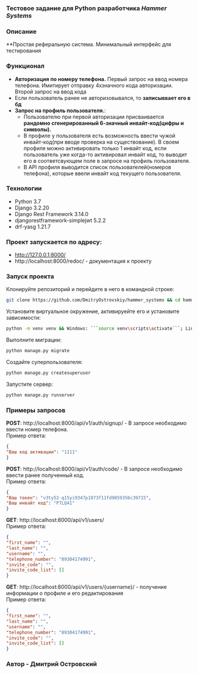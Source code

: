 ### **Тестовое задание для Python разработчика** _Hammer Systems_

### Описание

**Простая реферальную система. Минимальный интерфейс для тестирования
 
### Функционал

- **Авторизация по номеру телефона.** Первый запрос на ввод номера телефона. Имитирует отправку 4хзначного кода авторизации. Второй запрос на ввод кода
- Если пользователь ранее не авторизовывался, то **записыввает его в бд**
- **Запрос на профиль пользователя.**: 
  * Пользователю при первой авторизации присваивается **рандомно сгенерированный 6-значный инвайт-код(цифры и символы).**
  * В профиле у пользователя есть возможность ввести чужой инвайт-код(при вводе проверка на существование). В своем профиле можно активировать только 1 инвайт код, если пользователь уже когда-то активировал инвайт код, то выводит его в соответсвующем поле в запросе на профиль пользователя.
  * В API профиля выводится список пользователей(номеров телефона), которые ввели инвайт код текущего пользователя.


### Технологии

- Python 3.7
- Django 3.2.20
- Django Rest Framework 3.14.0
- djangorestframework-simplejwt 5.2.2
- drf-yasg 1.21.7

### Проект запускается по адресу:

- http://127.0.0.1:8000/
- http://localhost:8000/redoc/ - документация к проекту

### Запуск проекта

Клонируйте репозиторий и перейдите в него в командной строке:
```sh
git clone https://github.com/DmitryOstrovskiy/hammer_systems && cd hammer_systems
```
Установите виртуальное окружение, активируейте его и установите зависимости:
```sh
python -m venv venv && Windows: ```source venv\scripts\activate```; Linux/Mac: ```sorce venv/bin/activate``` && pip install -r requirements.txt
```
Выполните миграции:
```sh
python manage.py migrate
```
Создайте суперпользователя:
```sh
python manage.py createsuperuser
```
Запустите сервер:
```sh
python manage.py runserver
```

### Примеры запросов

**POST**: http://localhost:8000/api/v1/auth/signup/ - В запросе необходимо ввести номер телефона.  
Пример ответа:
```json
{
"Ваш код активации": "1111"
}
```

**POST**: http://localhost:8000/api/v1/auth/code/ - В запросе необходимо ввести ранее полученный код.    
Пример ответа:
```json
{
"Ваш токен": "v3ty52-q15yi9347p1973f11fd9859356c39715",
"Ваш инвайт код": "P7LQ41"
}
```

**GET**:  http://localhost:8000/api/v1/users/  
Пример ответа:
```json
{
"first_name": "",
"last_name": "",
"username": "",
"telephone_number": "89304174991",
"invite_code": "",
"invite_code_list": []
}
```

**GET**:  http://localhost:8000/api/v1/users/{username}/ - получение информации о профиле и его редактирования  
Пример ответа:
```json
{
"first_name": "",
"last_name": "",
"username": "",
"telephone_number": "89304174991",
"invite_code": "",
"invite_code_list": []
}
```


### Автор - Дмитрий Островский

